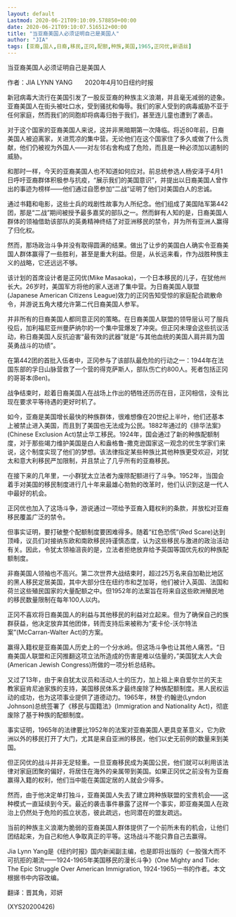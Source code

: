 ```yaml
---
layout: default
Lastmod: 2020-06-21T09:10:09.578850+00:00
date: 2020-06-21T09:10:07.516512+00:00
title: "当亚裔美国人必须证明自己是美国人"
author: "JIA"
tags: [亚裔,国人,日裔,移民,正冈,配额,种族,美国,1965,正冈优,新语丝]
---
```


当亚裔美国人必须证明自己是美国人

作者：JIA LYNN YANG　　2020年4月10日纽约时报

新冠病毒大流行在美国引发了一股反亚裔的种族主义浪潮，并且毫无减弱的迹象。亚裔美国人在街头被吐口水，受到骚扰和侮辱。我们的家人受到的病毒威胁不亚于任何家庭，然而我们的同胞却将病毒归咎于我们，甚至连儿童也遭到了袭击。

对于这个国家的亚裔美国人来说，这并非黑暗期第一次降临。将近80年前，日裔美国人被迫离家，关进荒凉的集中营。无论他们在这个国家住了多久或做了什么贡献，他们仍被视为外国人——对左邻右舍构成了危险，而且是一种必须加以遏制的威胁。

和那时一样，今天的亚裔美国人也不知道如何应对。前总统参选人杨安泽于4月1日呼吁亚裔群体积极参与抗疫，“展示我们的美国意识”，并提出以日裔美国人曾作出的事迹为榜样——他们通过自愿参加“二战”证明了他们对美国白人的忠诚。

通过书籍和电影，这些士兵的戏剧性故事为人所纪念。他们组成了美国陆军第442团，那是“二战”期间被授予最多嘉奖的部队之一。然而鲜有人知的是，日裔美国人群体的领袖借助该部队的英勇精神终结了对亚洲移民的禁令，并为所有亚洲人赢得了归化权。

然而，那场政治斗争并没有取得圆满的结果。做出了让步的美国白人确实令亚裔美国人群体赢得了一些胜利，甚至是重大利益。但是，从长远来看，作为战胜种族主义的战略，它还远远不够。

该计划的首席设计者是正冈优(Mike Masaoka)，一个日本移民的儿子，在犹他州长大。26岁时，美国军方将他的家人送进了集中营。为日裔美国人联盟(Japanese American Citizens League)效力的正冈告知受惊的家庭配合疏散命令，并游说五角大楼允许第二代日裔美国人参军。

并非所有的日裔美国人都同意正冈的策略。在日裔美国人联盟的领导层认可了服兵役后，加利福尼亚州曼萨纳尔的一个集中营爆发了冲突。但正冈未理会这些抗议活动，称日裔美国人反抗迫害“最有效的武器”就是“与其他血统的美国人肩并肩为国英勇战斗的功绩”。

在第442团的首批入伍者中，正冈参与了该部队最危险的行动之一：1944年在法国东部的孚日山脉营救了一个营的得克萨斯人，部队伤亡约800人。死者包括正冈的哥哥本(Ben)。

战争结束时，趁着日裔美国人在战场上作出的牺牲还历历在目，正冈相信，没有比现在要求平等待遇的更好时机了。

如今，亚裔是美国增长最快的种族群体，很难想像在20世纪上半叶，他们还基本上被禁止进入美国，而且到了美国也无法成为公民。1882年通过的《排华法案》(Chinese Exclusion Act)禁止华工移民。1924年，国会通过了新的种族配额制度，对于那些竭力维护美国是白人和盎格鲁-撒克逊国家这一观念的优生学家们来说，这个制度实现了他们的梦想。该法律指定某些种族比其他种族更受欢迎，对犹太和意大利移民严加限制，并且禁止了几乎所有的亚裔移民。

在接下来的几年里，一小群犹太立法者为废除配额进行了斗争。1952年，当国会着手对美国的移民制度进行几十年来最雄心勃勃的改革时，他们认识到这是一代人中最好的机会。

正冈优也加入了这场斗争，游说通过一项给予亚裔入籍权利的条款，并放松对亚裔移民覆盖广泛的禁令。

但事实证明，要打破整个配额制度要困难得多。随着“红色恐慌”(Red Scare)达到顶峰，议员们对接纳东欧和南欧移民持谨慎态度，认为这些移民与激进的政治活动有关。因此，令犹太领袖沮丧的是，立法者拒绝放弃给予英国等国优先权的种族配额制度。

非裔美国人领袖也不高兴。第二次世界大战结束时，超过25万名来自加勒比地区的黑人移民定居美国，其中大部分住在纽约市和芝加哥，他们被计入英国、法国和荷兰这些殖民国家的大量配额之中。但1952年的法案旨在将来自这些欧洲殖民地的移民数量限制在每年100人以内。

正冈不喜欢将日裔美国人的利益与其他移民的利益对立起来。但为了确保自己的族群获益，他决定放弃其他团体，转而支持后来被称为“麦卡伦-沃尔特法案”(McCarran-Walter Act)的方案。

赢得入籍权是亚裔美国人历史上的一个分水岭。但这场斗争也让其他人痛苦。“日裔美国人联盟和正冈推翻这项立法所造成的伤害是难以估量的，”美国犹太人大会(American Jewish Congress)所做的一项分析总结称。

又过了13年，由于来自犹太议员和活动人士的压力，加上祖上来自爱尔兰的天主教家庭肯尼迪家族的支持，美国移民体系才最终废除了种族配额制度。黑人民权运动的成功，也为这项事业提供了道德动力。1965年，林登·约翰逊(Lyndon Johnson)总统签署了《移民与国籍法》(Immigration and Nationality Act)，彻底废除了基于种族的配额制度。

事实证明，1965年的法律要比1952年的法案对亚裔美国人更具变革意义，它为欧洲以外的移民打开了大门，尤其是来自亚洲的移民，他们以史无前例的数量来到美国。

但正冈优的战斗并非无足轻重。一旦亚裔移民成为美国公民，他们就可以利用该法律对家庭团聚的偏好，将居住在海外的亲属带到美国。如果正冈优之前没有为亚裔赢得入籍的权利，他们当中能在美国定居的人就会少得多。

然而，由于他决定单打独斗，亚裔美国人失去了建立跨种族联盟的宝贵机会——这种模式一直延续到今天。最近的袭击事件暴露了这样一个事实，即亚裔美国人在政治上仍然处于危险的孤立状态，彼此疏远，也同潜在的盟友疏远。

当前的种族主义浪潮为脆弱的亚裔美国人群体提供了一个前所未有的机会，让他们团结起来，为自己和他人争取真正的平等。这场战斗不能只靠自己去赢得。

Jia Lynn Yang是《纽约时报》国内新闻副主编，也是即将出版的《一股强大而不可抗拒的潮流——1924-1965年美国移民的漫长斗争》(One Mighty and Tide: The Epic Struggle Over American Immigration, 1924-1965)一书的作者。本文根据书中内容改编。

翻译：晋其角，邓妍

(XYS20200426)

